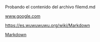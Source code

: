 Probando el contenido del archivo filemd.md

www.google.com

https://es.wuwuwuwu.org/wiki/Markdown

[Markdown](https://es.wikipedia.org/wiki/Markdown)
